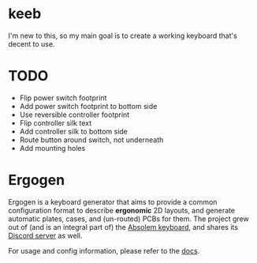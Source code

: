 # keeb

I'm new to this, so my main goal is to create a working keyboard that's decent to use.

# TODO

- Flip power switch footprint
- Add power switch footprint to bottom side
- Use reversible controller footprint
- Flip controller silk text
- Add controller silk to bottom side
- Route button around switch, not underneath
- Add mounting holes

# Ergogen

Ergogen is a keyboard generator that aims to provide a common configuration format to describe **ergonomic** 2D layouts, and generate automatic plates, cases, and (un-routed) PCBs for them.
The project grew out of (and is an integral part of) the [Absolem keyboard](https://zealot.hu/absolem), and shares its [Discord server](https://discord.gg/nbKcAZB) as well.

For usage and config information, please refer to the [docs](https://docs.ergogen.xyz).
